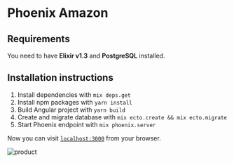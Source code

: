 # Phoenix Amazon

## Requirements
You need to have **Elixir v1.3** and **PostgreSQL** installed.

## Installation instructions

  1. Install dependencies with `mix deps.get`
  2. Install npm packages with `yarn install`
  3. Build Angular project with `yarn build`
  4. Create and migrate database with `mix ecto.create && mix ecto.migrate`
  5. Start Phoenix endpoint with `mix phoenix.server`

Now you can visit [`localhost:3000`](http://localhost:3000) from your browser.

![`product`](http://suman.io/images/apple.resized.png)
